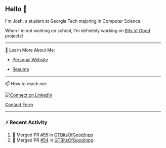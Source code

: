 ## Hello 👋

I'm Josh, a student at Georgia Tech majoring in Computer Science.

When I'm not working on school, I'm definitely working on [Bits of Good](https://bitsofgood.org) projects!

---

📖 Learn More About Me:

* [Personal Website](https://mcfarl.in)

* [Resume](https://www.dropbox.com/s/xak4fdv0h2ghhhy/JoshuaMcFarlin_Resume.pdf?dl=0)

---

📫 How to reach me:

[![Connect on LinkedIn](https://img.shields.io/badge/--linkedin?label=LinkedIn&logo=LinkedIn&style=social)](https://www.linkedin.com/in/joshmcfarlin)

[Contact Form](https://mcfarl.in/contact)

---

### :zap: Recent Activity

<!--START_SECTION:activity-->
1. 🎉 Merged PR [#55](https://github.com/GTBitsOfGood/npp/pull/55) in [GTBitsOfGood/npp](https://github.com/GTBitsOfGood/npp)
2. 🎉 Merged PR [#54](https://github.com/GTBitsOfGood/npp/pull/54) in [GTBitsOfGood/npp](https://github.com/GTBitsOfGood/npp)
<!--END_SECTION:activity-->
